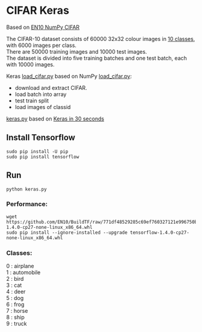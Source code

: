 # CIFAR Keras

Based on [EN10 NumPy CIFAR](https://github.com/EN10/CIFAR)

The CIFAR-10 dataset consists of 60000 32x32 colour images in [10 classes](https://github.com/EN10/KerasCIFAR#classes), with 6000 images per class.  
There are 50000 training images and 10000 test images.  
The dataset is divided into five training batches and one test batch, each with 10000 images.

Keras [load_cifar.py](https://github.com/EN10/KerasCIFAR/blob/master/load_cifar.py) based on NumPy [load_cifar.py]((https://github.com/EN10/CIFAR/blob/master/load_cifar.py)):
* download and extract CIFAR.
* load batch into array
* test train split
* load images of classid

[keras.py](https://github.com/EN10/KerasCIFAR/blob/master/keras.py) based on [Keras in 30 seconds](https://keras.io/#getting-started-30-seconds-to-keras)

## Install Tensorflow

    sudo pip install -U pip
    sudo pip install tensorflow 

## Run

    python keras.py

### Performance:

    wget https://github.com/EN10/BuildTF/raw/771df48529285c69ef760327121e996750b3916e/tensorflow-1.4.0-cp27-none-linux_x86_64.whl    
    sudo pip install --ignore-installed --upgrade tensorflow-1.4.0-cp27-none-linux_x86_64.whl

### Classes:

0 : airplane  
1 : automobile  
2 : bird  
3 : cat  
4 : deer  
5 : dog  
6 : frog  
7 : horse  
8 : ship  
9 : truck 